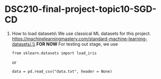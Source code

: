 # DSC210-final-project-topic10-SGD-CD

1. How to load datasets\\
   We use classical ML datasets for this project. https://machinelearningmastery.com/standard-machine-learning-datasets/.\\
   **FOR NOW** For testing out stage, we use
   ```
   from sklearn.datasets import load_iris
   ```
   or
   ```
   data = pd.read_csv("data.txt", header = None)
